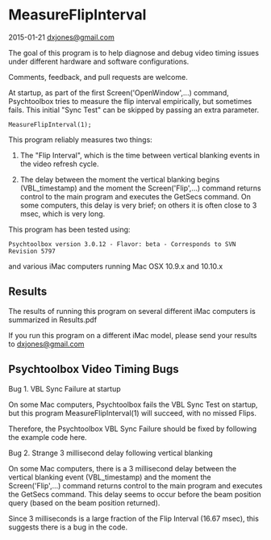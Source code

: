 # MeasureFlipInterval

2015-01-21 dxjones@gmail.com

The goal of this program is to help diagnose and debug video timing issues under different hardware and software configurations.

Comments, feedback, and pull requests are welcome.

At startup, as part of the first Screen('OpenWindow',...) command,
Psychtoolbox tries to measure the flip interval empirically, but sometimes fails.
This initial "Sync Test" can be skipped by passing an extra parameter.

	MeasureFlipInterval(1);
	

This program reliably measures two things:

1. The "Flip Interval", which is the time between vertical blanking events in the video refresh cycle.

2. The delay between the moment the vertical blanking begins (VBL_timestamp)
and the moment the Screen('Flip',...) command returns control to the main program
and executes the GetSecs command.
On some computers, this delay is very brief; on others it is often close to 3 msec, which is very long.

This program has been tested using:

	Psychtoolbox version 3.0.12 - Flavor: beta - Corresponds to SVN Revision 5797

and various iMac computers running Mac OSX 10.9.x and 10.10.x

## Results

The results of running this program on several different iMac computers is summarized in Results.pdf

If you run this program on a different iMac model, please send your results to dxjones@gmail.com

## Psychtoolbox Video Timing Bugs

Bug 1. VBL Sync Failure at startup

On some Mac computers, Psychtoolbox fails the VBL Sync Test on startup,
but this program MeasureFlipInterval(1) will succeed, with no missed Flips.

Therefore, the Psychtoolbox VBL Sync Failure should be fixed by following the example code here.

Bug 2. Strange 3 millisecond delay following vertical blanking

On some Mac computers,
there is a 3 millisecond delay between the vertical blanking event (VBL_timestamp)
and the moment the Screen('Flip',...) command returns control to the main program and executes the GetSecs command.
This delay seems to occur before the beam position query (based on the beam position returned).

Since 3 milliseconds is a large fraction of the Flip Interval (16.67 msec), this suggests there is a bug in the code.
